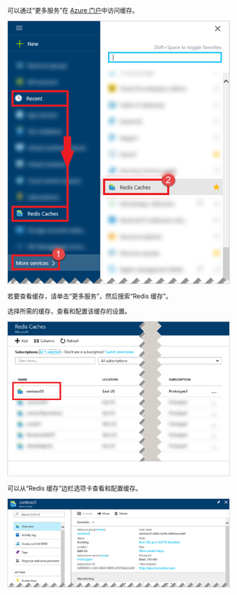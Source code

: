 可以通过“更多服务”在 [Azure 门户](https://portal.azure.cn)中访问缓存。

![Azure Redis 缓存浏览边栏选项卡](./media/redis-cache-browse/redis-cache-browse.png)

若要查看缓存，请单击“更多服务”，然后搜索“Redis 缓存”。 

选择所需的缓存，查看和配置该缓存的设置。

![Azure Redis 缓存浏览缓存列表](./media/redis-cache-browse/redis-caches.png)

可以从“Redis 缓存”边栏选项卡查看和配置缓存。

![Redis 缓存的所有设置](./media/redis-cache-browse/redis-cache-blade.png)


<!-- ms.date: 03/01/2018 -->
